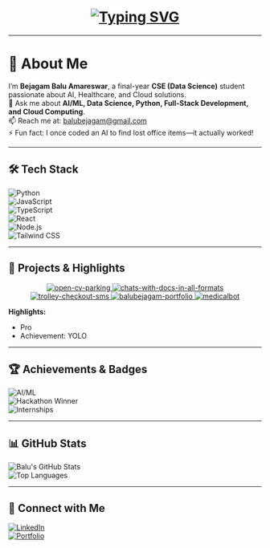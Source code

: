 <!-- Typing SVG Intro -->
<h1 align="center">
  <a href="https://balu-bejagam.vercel.app">
    <img src="https://readme-typing-svg.demolab.com?font=Fira+Code&size=28&duration=3000&pause=500&color=FF6F61&center=true&vCenter=true&width=650&height=70&lines=Hi,+I'm+Balu+Amareswar;Final+Year+CSE+(Data+Science);AI+%7C+Healthcare+%7C+Cloud" alt="Typing SVG"/>
  </a>
</h1>

---

# 👋 About Me

I’m **Bejagam Balu Amareswar**, a final-year **CSE (Data Science)** student passionate about AI, Healthcare, and Cloud solutions.  
💬 Ask me about **AI/ML, Data Science, Python, Full-Stack Development, and Cloud Computing**.  
📫 Reach me at: [balubejagam@gmail.com](mailto:balubejagam@gmail.com)  
⚡ Fun fact: I once coded an AI to find lost office items—it actually worked!  

---

## 🛠️ Tech Stack

![Python](https://img.shields.io/badge/Python-FF6F61?style=for-the-badge&logo=python&logoColor=white)  
![JavaScript](https://img.shields.io/badge/JavaScript-F7DF1E?style=for-the-badge&logo=javascript&logoColor=black)  
![TypeScript](https://img.shields.io/badge/TypeScript-3178C6?style=for-the-badge&logo=typescript&logoColor=white)  
![React](https://img.shields.io/badge/React-61DAFB?style=for-the-badge&logo=react&logoColor=black)  
![Node.js](https://img.shields.io/badge/Node.js-339933?style=for-the-badge&logo=node.js&logoColor=white)  
![Tailwind CSS](https://img.shields.io/badge/Tailwind_CSS-06B6D4?style=for-the-badge&logo=tailwind-css&logoColor=white)  

---

## 🚀 Projects & Highlights

<div align="center">
  <a href="https://github.com/balubejagam-bb/open-cv-parking" target="_blank">
    <img src="https://img.shields.io/badge/open-cv-parking-Python-FF6F61?style=for-the-badge" alt="open-cv-parking"/>
  </a>
  <a href="https://github.com/balubejagam-bb/chats-with-docs-in-all-formats" target="_blank">
    <img src="https://img.shields.io/badge/chats-with-docs-in-all-formats-Python-61DAFB?style=for-the-badge" alt="chats-with-docs-in-all-formats"/>
  </a>
  <a href="https://github.com/balubejagam-bb/trolley-checkout-sms" target="_blank">
    <img src="https://img.shields.io/badge/trolley-checkout-sms-TypeScript-06B6D4?style=for-the-badge" alt="trolley-checkout-sms"/>
  </a>
  <a href="https://github.com/balubejagam-bb/balubejagam-portfolio" target="_blank">
    <img src="https://img.shields.io/badge/balubejagam-portfolio-TypeScript-FF6F61?style=for-the-badge" alt="balubejagam-portfolio"/>
  </a>
  <a href="https://github.com/balubejagam-bb/medicalbot" target="_blank">
    <img src="https://img.shields.io/badge/medicalbot-TypeScript-61DAFB?style=for-the-badge" alt="medicalbot"/>
  </a>
</div>

**Highlights:**  
- Pro  
- Achievement: YOLO  

---

## 🏆 Achievements & Badges

![AI/ML](https://img.shields.io/badge/AI/ML-FF6F61?style=for-the-badge&logo=brain&logoColor=white)  
![Hackathon Winner](https://img.shields.io/badge/1st%20Prize-Hackathon-00C853?style=for-the-badge&logo=award&logoColor=white)  
![Internships](https://img.shields.io/badge/6%20Virtual%20Internships-Completed-0D47A1?style=for-the-badge&logo=internship&logoColor=white)  

---

## 📊 GitHub Stats

![Balu's GitHub Stats](https://github-readme-stats.vercel.app/api?username=balubejagam-bb&show_icons=true&hide_title=false&count_private=true&theme=radical)  
![Top Languages](https://github-readme-stats.vercel.app/api/top-langs/?username=balubejagam-bb&layout=compact&theme=radical)  

---

## 🔗 Connect with Me

[![LinkedIn](https://img.shields.io/badge/LinkedIn-0077B5?style=for-the-badge&logo=linkedin&logoColor=white)](https://www.linkedin.com/in/balu-amareswar-bejagam-b31040312)  
[![Portfolio](https://img.shields.io/badge/Portfolio-FF6F61?style=for-the-badge&logo=vercel&logoColor=white)](https://balu-bejagam.vercel.app)
